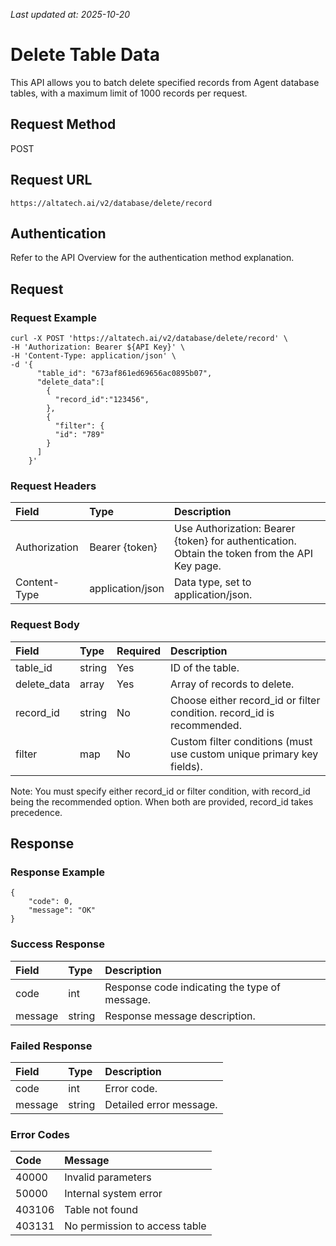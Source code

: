 _Last updated at: 2025-10-20_

# **Delete Table Data**

This API allows you to batch delete specified records from Agent database tables, with a maximum limit of 1000 records per request.

## **Request Method**

POST

## **Request URL**

`https://altatech.ai/v2/database/delete/record`

## **Authentication**

Refer to the API Overview for the authentication method explanation.

## **Request**

### **Request Example**

```
curl -X POST 'https://altatech.ai/v2/database/delete/record' \
-H 'Authorization: Bearer ${API Key}' \
-H 'Content-Type: application/json' \
-d '{
      "table_id": "673af861ed69656ac0895b07",
      "delete_data":[
        {
          "record_id":"123456",
        },
        {  
          "filter": {
          "id": "789"
        }
      ]
    }'
```

### **Request Headers**

| Field | Type | Description |
| :---- | :---- | :---- |
| Authorization | Bearer {token} | Use Authorization: Bearer {token} for authentication. Obtain the token from the API Key page. |
| Content-Type | application/json | Data type, set to application/json. |

### **Request Body**

| Field | Type | Required | Description |
| :---- | :---- | :---- | :---- |
| table\_id | string | Yes | ID of the table. |
| delete\_data | array | Yes | Array of records to delete. |
| record\_id | string | No | Choose either record\_id or filter condition. record\_id is recommended. |
| filter | map | No | Custom filter conditions (must use custom unique primary key fields). |

Note: You must specify either record\_id or filter condition, with record\_id being the recommended option. When both are provided, record\_id takes precedence.

## **Response**

### **Response Example**

```
{
    "code": 0,
    "message": "OK"
}

```

### **Success Response**

| Field | Type | Description |
| :---- | :---- | :---- |
| code | int | Response code indicating the type of message. |
| message | string | Response message description. |

### **Failed Response**

| Field | Type | Description |
| :---- | :---- | :---- |
| code | int | Error code. |
| message | string | Detailed error message. |

### **Error Codes**

| Code | Message |
| :---- | :---- |
| 40000 | Invalid parameters |
| 50000 | Internal system error |
| 403106 | Table not found |
| 403131 | No permission to access table |

